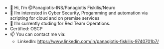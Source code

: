 - 👋 Hi, I’m @Panagiotis-INS/Panagiotis Fiskilis/Neuro
- 👀 I’m interested in Cyber Security, Progamming and automation via scripting for cloud and on premise services
- 🌱 I’m currently studing for Red Team Operations.
- Certified: OSCP
- 📫 You can contact me via:
  - LinkedIn: https://www.linkedin.com/in/panagiotis-fiskilis-9740701b7/

<!---
Panagiotis-INS/Panagiotis-INS is a ✨ special ✨ repository because its `README.md` (this file) appears on your GitHub profile.
You can click the Preview link to take a look at your changes.
--->
